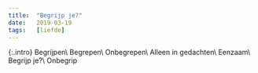 ```yaml
---
title:  "Begrijp je?"
date:   2019-03-19
tags:   [liefde]
---
```


{:.intro}
Begrijpen\\
Begrepen\\
Onbegrepen\\
Alleen in gedachten\\
Eenzaam\\
Begrijp je?\\
Onbegrip
